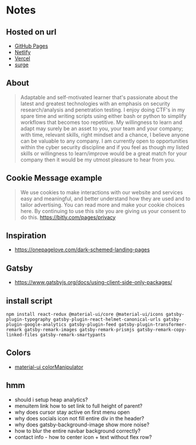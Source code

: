 # Notes

## Hosted on url

* [GitHub Pages](https://mattparksolutions.github.io/mattpark/)
* [Netlify](https://mattpark.netlify.app/)
* [Vercel](https://mattpark.now.sh/)
* [surge](https://mattpark.surge.sh/)

## About
> Adaptable and self-motivated learner that's passionate about the
> latest and greatest technologies with an emphasis on security
> research/analysis and penetration testing.
> I enjoy doing CTF's in my spare time and writing scripts using either
> bash or python to simplify workflows that becomes too repetitive.
> My willingness to learn and adapt may surely be an asset to you, your
> team and your company; with time, relevant skills, right mindset and
> a chance, I believe anyone can be valuable to any company.
> I am currently open to opportunities within the cyber security
> discipline and if you feel as though my listed skills or willingness
> to learn/improve would be a great match for your company then it
> would be my utmost pleasure to hear from you.

## Cookie Message example
> We use cookies to make interactions with our website and services easy and meaningful, and better understand how they are used and to tailor advertising. You can read more and make your cookie choices here. By continuing to use this site you are giving us your consent to do this.
> https://bitly.com/pages/privacy

## Inspiration
* <https://onepagelove.com/dark-schemed-landing-pages>

## Gatsby
* <https://www.gatsbyjs.org/docs/using-client-side-only-packages/>

## install script
    npm install react-redux @material-ui/core @material-ui/icons gatsby-plugin-typography gatsby-plugin-react-helmet-canonical-urls gatsby-plugin-google-analytics gatsby-plugin-feed gatsby-plugin-transformer-remark gatsby-remark-images gatsby-remark-prismjs gatsby-remark-copy-linked-files gatsby-remark-smartypants

## Colors
* [material-ui colorManipulator](https://github.com/mui-org/material-ui/blob/master/packages/material-ui/src/styles/colorManipulator.js)

## hmm
* should i setup heap analytics?
* menuitem link how to set link to full height of parent?
* why does cursor stay active on first menu open
* why does socials icon not fill entire div in the header?
* why does gatsby-background-image show more noise?
* how to blur the entire navbar background correctly?
* contact info - how to center icon + text without flex row?
